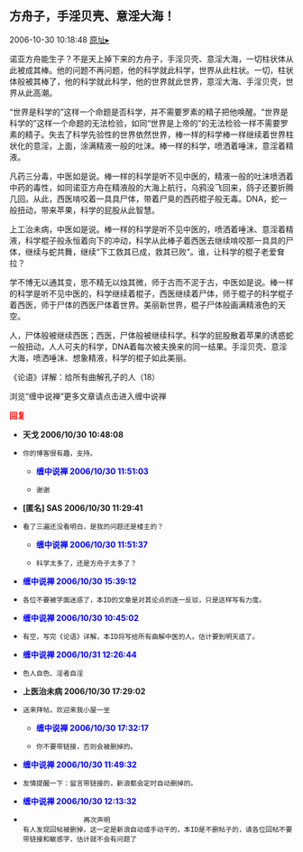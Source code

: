 ## 方舟子，手淫贝壳、意淫大海！
2006-10-30 10:18:48
[原址▸](http://www.fxgan.com/chan_time/2006_07_12/355.htm)



 



 


 诺亚方舟能生子？不是天上掉下来的方舟子，手淫贝壳、意淫大海，一切柱状体从此被成其棒。他的问题不再问题，他的科学就此科学，世界从此柱状。一切，柱状体般被其棒了，他的科学就此科学，他的世界就此世界，意淫大海、手淫贝壳，世界从此高潮。


 


  “世界是科学的”这样一个命题是否科学，并不需要罗素的精子把他唤醒。“世界是科学的”这样一个命题的无法检验，如同“世界是上帝的”的无法检验一样不需要罗素的精子。失去了科学先验性的世界依然世界，棒一样的科学棒一样继续着世界柱状化的意淫，上面，涂满精液一般的吐沫。棒一样的科学，喷洒着唾沫，意淫着精液。


 


  凡药三分毒，中医如是说。棒一样的科学是听不见中医的，精液一般的吐沫喷洒着中药的毒性，如同诺亚方舟在精液般的大海上航行，乌鸦没飞回来，鸽子还要折腾几回。从此，西医啃咬着一具具尸体，带着尸臭的西药棍子般无毒。DNA，蛇一般扭动，带来苹果，科学的屁股从此智慧。


 


  上工治未病，中医如是说。棒一样的科学是听不见中医的，喷洒着唾沫、意淫着精液，科学棍子般永恒着向下的冲动，科学从此棒子着西医去继续啃咬那一具具的尸体，继续与蛇共舞，继续“下工救其已成，救其已败”。谁，让科学的棍子老爱耷拉？


 


  学不博无以通其变，思不精无以烛其微，师于古而不泥于古，中医如是说。棒一样的科学是听不见中医的，科学继续着棍子，西医继续着尸体，师于棍子的科学棍子着西医，师于尸体的西医尸体着世界。美丽新世界，棍子尸体般画满精液色的天空。


 


  人，尸体般被继续西医；西医，尸体般被继续科学。科学的屁股散着苹果的诱惑蛇一般扭动，人人可夫的科学，DNA着每次被夫换来的同一结果。手淫贝壳、意淫大海，喷洒唾沫、想象精液，科学的棍子如此美丽。


 


 


 《论语》详解：给所有曲解孔子的人（18）


 


 
  浏览“缠中说禅”更多文章请点击进入缠中说禅
 





<font color='red'>**回复**</font>


- **天戈  2006/10/30 10:48:08**
- ```
  你的博客很有趣，支持。 
  ```
   - **<font color='blue'>缠中说禅 2006/10/30 11:51:03</font>**
   - ```
     谢谢
     ```
- **[匿名] SAS  2006/10/30 11:29:41**
- ```
  看了三遍还没看明白，是我的问题还是楼主的？ 
  ```
   - **<font color='blue'>缠中说禅 2006/10/30 11:51:37</font>**
   - ```
     科学太多了，还是方舟子太多了？
     ```
- **<font color='blue'>缠中说禅 2006/10/30 15:39:12</font>**
- ```
  各位不要被字面迷惑了，本ID的文章是对其论点的逐一反驳，只是这样写有力度。
  ```
- **<font color='blue'>缠中说禅 2006/10/30 10:45:02</font>**
- ```
  有空，写完《论语》详解，本ID将写给所有曲解中医的人。估计要到明天底了。
  ```
- **<font color='blue'>缠中说禅 2006/10/31 12:26:44</font>**
- ```
  色人自色、淫者自淫
  ```
- **上医治未病  2006/10/30 17:29:02**
- ```
  送来拜帖，欢迎来我小屋一坐 
  ```
   - **<font color='blue'>缠中说禅 2006/10/30 17:32:17</font>**
   - ```
     你不要带链接，否则会被删掉的。
     ```
- **<font color='blue'>缠中说禅 2006/10/30 11:49:32</font>**
- ```
  友情提醒一下：留言带链接的，新浪都会定时自动删掉的。
  ```
- **<font color='blue'>缠中说禅 2006/10/30 12:13:32</font>**
- ```
                 再次声明
  有人发现回帖被删掉，这一定是新浪自动或手动干的，本ID是不删帖子的，请各位回帖不要带链接和敏感字，估计就不会有问题了
  ```
